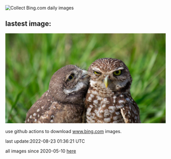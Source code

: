 ![Collect Bing.com daily images](https://github.com/counter2015/bing-daily-images/workflows/Collect%20Bing.com%20daily%20images/badge.svg)
## lastest image:
![](images/TenderMoment.jpg)

use github actions to download www.bing.com images.

last update:2022-08-23 01:36:21 UTC

all images since 2020-05-10 [here](https://github.com/counter2015/bing-daily-images/tree/master/images) 
